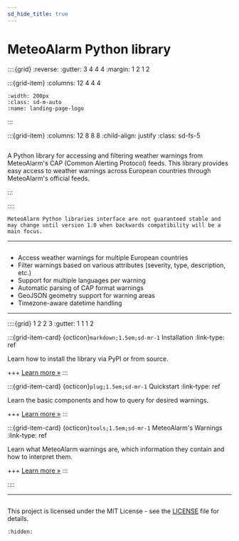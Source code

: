 ```yaml
---
sd_hide_title: true
---
```


# MeteoAlarm Python library

::::{grid}
:reverse:
:gutter: 3 4 4 4
:margin: 1 2 1 2

:::{grid-item}
:columns: 12 4 4 4

```{image} meteoalarm-lib.png
:width: 200px
:class: sd-m-auto
:name: landing-page-logo
```

:::

:::{grid-item}
:columns: 12 8 8 8
:child-align: justify
:class: sd-fs-5

```{rubric} MeteoAlarm Python library
```

A Python library for accessing and filtering weather warnings from MeteoAlarm's CAP (Common Alerting Protocol) feeds. This library provides easy access to weather warnings across European countries through MeteoAlarm's official feeds.

:::

::::

```{note}
MeteoAlarm Python libraries interface are not guaranteed stable and may change until version 1.0 when backwards compatibility will be a main focus.
```

---

```{rubric} Features
```

- Access weather warnings for multiple European countries
- Filter warnings based on various attributes (severity, type, description, etc.)
- Support for multiple languages per warning
- Automatic parsing of CAP format warnings
- GeoJSON geometry support for warning areas
- Timezone-aware datetime handling

---

::::{grid} 1 2 2 3
:gutter: 1 1 1 2

:::{grid-item-card} {octicon}`markdown;1.5em;sd-mr-1` Installation
:link-type: ref

Learn how to install the library via PyPI or from source.

+++
[Learn more »](installation)
:::

:::{grid-item-card} {octicon}`plug;1.5em;sd-mr-1` Quickstart
:link-type: ref

Learn the basic components and how to query for desired warnings.

+++
[Learn more »](quickstart)
:::

:::{grid-item-card} {octicon}`tools;1.5em;sd-mr-1` MeteoAlarm's Warnings
:link-type: ref

Learn what MeteoAlarm warnings are, which information they contain and how to interpret them.

+++
[Learn more »](warnings)
:::

::::

---

```{rubric} License
```
This project is licensed under the MIT License - see the [LICENSE](https://github.com/NiklasJordan/meteoalarm/blob/main/LICENSE) file for details.

```{toctree}
:hidden:
```
